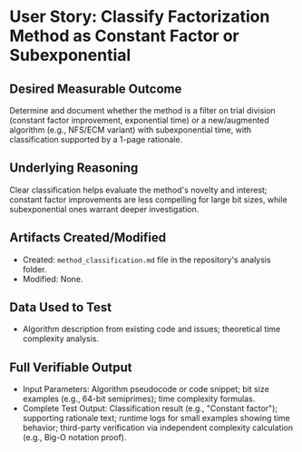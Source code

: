 # User Story: Classify Factorization Method as Constant Factor or Subexponential

## Desired Measurable Outcome

Determine and document whether the method is a filter on trial division (constant factor improvement, exponential time) or a new/augmented algorithm (e.g., NFS/ECM variant) with subexponential time, with classification supported by a 1-page rationale.

## Underlying Reasoning

Clear classification helps evaluate the method's novelty and interest; constant factor improvements are less compelling for large bit sizes, while subexponential ones warrant deeper investigation.

## Artifacts Created/Modified

- Created: `method_classification.md` file in the repository's analysis folder.
- Modified: None.

## Data Used to Test

- Algorithm description from existing code and issues; theoretical time complexity analysis.

## Full Verifiable Output

- Input Parameters: Algorithm pseudocode or code snippet; bit size examples (e.g., 64-bit semiprimes); time complexity formulas.
- Complete Test Output: Classification result (e.g., "Constant factor"); supporting rationale text; runtime logs for small examples showing time behavior; third-party verification via independent complexity calculation (e.g., Big-O notation proof).

